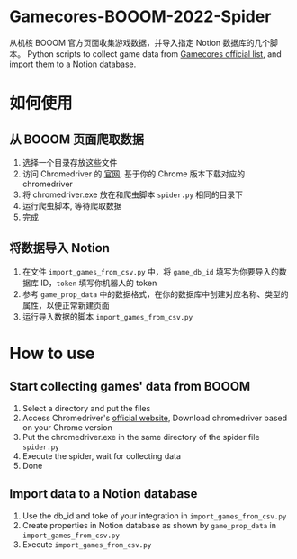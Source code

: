 # Gamecores-BOOOM-2022-Spider
从机核 BOOOM 官方页面收集游戏数据，并导入指定 Notion 数据库的几个脚本。
Python scripts to collect game data from [Gamecores official list](https://site.gcores.com/booom2022/games/), and import them to a Notion database.

# 如何使用
## 从 BOOOM 页面爬取数据
1. 选择一个目录存放这些文件
2. 访问 Chromedriver 的 [官网](https://chromedriver.chromium.org/downloads), 基于你的 Chrome 版本下载对应的 chromedriver
3. 将 chromedriver.exe 放在和爬虫脚本 `spider.py` 相同的目录下
4. 运行爬虫脚本, 等待爬取数据
5. 完成

## 将数据导入 Notion
1. 在文件 `import_games_from_csv.py` 中，将 `game_db_id` 填写为你要导入的数据库 ID，`token` 填写你机器人的 token 
2. 参考 `game_prop_data` 中的数据格式，在你的数据库中创建对应名称、类型的属性，以便正常新建页面
3. 运行导入数据的脚本 `import_games_from_csv.py`

# How to use
## Start collecting games' data from BOOOM
1. Select a directory and put the files
2. Access Chromedriver's [official website](https://chromedriver.chromium.org/downloads), Download chromedriver based on your Chrome version
3. Put the chromedriver.exe in the same directory of the spider file `spider.py`
4. Execute the spider, wait for collecting data
5. Done

## Import data to a Notion database
1. Use the db_id and toke of your integration in `import_games_from_csv.py`
2. Create properties in Notion database as shown by `game_prop_data` in `import_games_from_csv.py`
3. Execute `import_games_from_csv.py`
